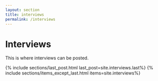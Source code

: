 ```yaml
---
layout: section
title: interviews
permalink: /interviews
---
```

# Interviews
This is where interviews can be posted.

{% include sections/last_post.html last_post=site.interviews.last%}
{% include sections/items_except_last.html items=site.interviews%}
